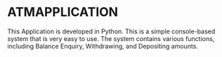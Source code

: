 # ATMAPPLICATION

This Application is developed in Python. This is a simple console-based system that is very easy to use.
The system contains various functions, including Balance Enquiry, Withdrawing, and Depositing amounts.
